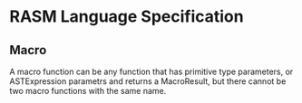 # RASM Language Specification

## Macro

A macro function can be any function that has primitive type parameters, or ASTExpression parametrs and returns a MacroResult, but there cannot be two macro functions with the same name.
